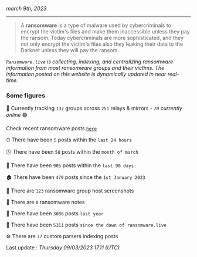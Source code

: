 _march 9th, 2023_

---

> A **ransomware** is a type of malware used by cybercriminals to encrypt the victim's files and make them inaccessible unless they pay the ransom. Today cybercriminals are more sophisticated, and they not only encrypt the victim's files also they leaking their data to the Darknet unless they will pay the ransom.


_`Ransomware.live` is collecting, indexing, and centralizing ransomware information from most ransomware groups and their victims. The information posted on this website is dynamically updated in near real-time._

### Some figures 

🔎 Currently tracking `137` groups across `251` relays & mirrors - _`70` currently online_ 🟢

Check recent ransomware posts [`here`](recentposts.md)


⏰ There have been `5` posts within the `last 24 hours`

🕓 There have been `58` posts within the `month of march`

📅 There have been `905` posts within the `last 90 days`

🏚 There have been `479` posts since the `1st January 2023`

📸 There are `123` ransomware group host screenshots

📝 There are `0` ransomware notes

🚀 There have been `3086` posts `last year`

🐣 There have been `5311` posts `since the dawn of ransomware.live`

⚙️ There are `77` custom parsers indexing posts



Last update : _Thursday 09/03/2023 17.11 (UTC)_

